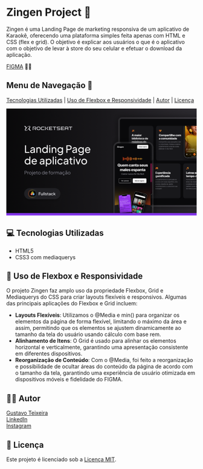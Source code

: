 # Zingen Project 🎤

Zingen é uma Landing Page de marketing responsiva de um aplicativo de Karaokê, oferecendo uma plataforma simples feita apenas com HTML e CSS (flex e grid). O objetivo é explicar aos usuários o que é o aplicativo com o objetivo de levar à store do seu celular e efetuar o download da aplicação.

[FIGMA](https://www.figma.com/community/file/1371886246180677672) 👨‍🎨

## Menu de Navegação 📜

[Tecnologias Utilizadas](#tecnologias-utilizadas) | [Uso de Flexbox e Responsividade](#uso-de-flexbox-e-responsividade) | [Autor](#autor) | [Licença](#licenca)

![Preview do FIGMA](https://raw.githubusercontent.com/taylosstls/mba-rocket/main/mod-1/html-and-css-module/projeto-zingen/thumbnail-project.png)


## 💻 Tecnologias Utilizadas

- HTML5
- CSS3 com mediaquerys

## 🎨 Uso de Flexbox e Responsividade

O projeto Zingen faz amplo uso da propriedade Flexbox, Grid e Mediaquerys do CSS para criar layouts flexíveis e responsivos. Algumas das principais aplicações do Flexbox e Grid incluem:

- **Layouts Flexíveis**: Utilizamos o @Media e min() para organizar os elementos da página de forma flexível, limitando o máximo da área e assim, permitindo que os elementos se ajustem dinamicamente ao tamanho da tela do usuário usando cálculo com base rem.
- **Alinhamento de Itens**: O Grid é usado para alinhar os elementos horizontal e verticalmente, garantindo uma apresentação consistente em diferentes dispositivos.
- **Reorganização de Conteúdo**: Com o @Media, foi feito a reorganização e possibilidade de ocultar áreas do conteúdo da página de acordo com o tamanho da tela, garantindo uma experiência de usuário otimizada em dispositivos móveis e fidelidade do FIGMA.

## 👨‍💻 Autor

[Gustavo Teixeira](https://github.com/taylosstls)  
[LinkedIn](https://www.linkedin.com/in/gustavoteixeiralgnt/)  
[Instagram](https://www.instagram.com/gustavo.lgnt/)

## 📄 Licença

Este projeto é licenciado sob a [Licença MIT](https://opensource.org/licenses/MIT).
